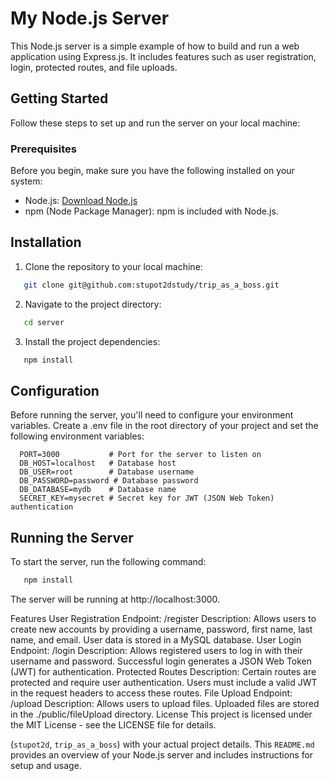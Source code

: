 # My Node.js Server

This Node.js server is a simple example of how to build and run a web application using Express.js. It includes features such as user registration, login, protected routes, and file uploads.

## Getting Started

Follow these steps to set up and run the server on your local machine:

### Prerequisites

Before you begin, make sure you have the following installed on your system:

- Node.js: [Download Node.js](https://nodejs.org/)
- npm (Node Package Manager): npm is included with Node.js.

## Installation

1. Clone the repository to your local machine:

```bash
   git clone git@github.com:stupot2dstudy/trip_as_a_boss.git
   ```
2. Navigate to the project directory:
```bash
   cd server
   ```
3. Install the project dependencies:
```bash
   npm install
   ```

## Configuration
Before running the server, you'll need to configure your environment variables. Create a .env file in the root directory of your project and set the following environment variables:

      PORT=3000           # Port for the server to listen on
      DB_HOST=localhost   # Database host
      DB_USER=root        # Database username
      DB_PASSWORD=password # Database password
      DB_DATABASE=mydb    # Database name
      SECRET_KEY=mysecret # Secret key for JWT (JSON Web Token) authentication

## Running the Server
To start the server, run the following command:
```bash
   npm install
   ```
The server will be running at http://localhost:3000.

Features
User Registration
Endpoint: /register
Description: Allows users to create new accounts by providing a username, password, first name, last name, and email. User data is stored in a MySQL database.
User Login
Endpoint: /login
Description: Allows registered users to log in with their username and password. Successful login generates a JSON Web Token (JWT) for authentication.
Protected Routes
Description: Certain routes are protected and require user authentication. Users must include a valid JWT in the request headers to access these routes.
File Upload
Endpoint: /upload
Description: Allows users to upload files. Uploaded files are stored in the ./public/fileUpload directory.
License
This project is licensed under the MIT License - see the LICENSE file for details.


(`stupot2d`, `trip_as_a_boss`) with your actual project details. This `README.md` provides an overview of your Node.js server and includes instructions for setup and usage.



